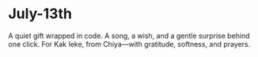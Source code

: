 # July-13th
A quiet gift wrapped in code. A song, a wish, and a gentle surprise behind one click. For Kak Ieke, from Chiya—with gratitude, softness, and prayers.
